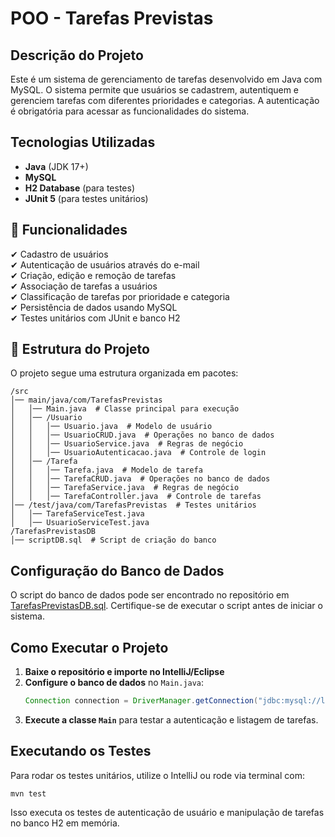 # POO - Tarefas Previstas

## Descrição do Projeto
Este é um sistema de gerenciamento de tarefas desenvolvido em Java com MySQL. O sistema permite que usuários se cadastrem, autentiquem e gerenciem tarefas com diferentes prioridades e categorias. A autenticação é obrigatória para acessar as funcionalidades do sistema.

## Tecnologias Utilizadas
- **Java** (JDK 17+)
- **MySQL**
- **H2 Database** (para testes)
- **JUnit 5** (para testes unitários)

## 📌 Funcionalidades  
✔ Cadastro de usuários  
✔ Autenticação de usuários através do e-mail  
✔ Criação, edição e remoção de tarefas  
✔ Associação de tarefas a usuários  
✔ Classificação de tarefas por prioridade e categoria  
✔ Persistência de dados usando MySQL  
✔ Testes unitários com JUnit e banco H2  

## 📂 Estrutura do Projeto  
O projeto segue uma estrutura organizada em pacotes:  

```
/src
│── main/java/com/TarefasPrevistas
│   │── Main.java  # Classe principal para execução
│   │── /Usuario
│   │   │── Usuario.java  # Modelo de usuário
│   │   │── UsuarioCRUD.java  # Operações no banco de dados
│   │   │── UsuarioService.java  # Regras de negócio
│   │   │── UsuarioAutenticacao.java  # Controle de login
│   │── /Tarefa
│   │   │── Tarefa.java  # Modelo de tarefa
│   │   │── TarefaCRUD.java  # Operações no banco de dados
│   │   │── TarefaService.java  # Regras de negócio
│   │   │── TarefaController.java  # Controle de tarefas
│── /test/java/com/TarefasPrevistas  # Testes unitários
│   │── TarefaServiceTest.java
│   │── UsuarioServiceTest.java
/TarefasPrevistasDB
│── scriptDB.sql  # Script de criação do banco
```

## Configuração do Banco de Dados
O script do banco de dados pode ser encontrado no repositório em [TarefasPrevistasDB.sql](.Database/scriptDB.sql). Certifique-se de executar o script antes de iniciar o sistema.

## Como Executar o Projeto
1. **Baixe o repositório e importe no IntelliJ/Eclipse**
2. **Configure o banco de dados** no `Main.java`:
   ```java
   Connection connection = DriverManager.getConnection("jdbc:mysql://localhost:3306/POO_TarefasPrevistas", "TarefasPrevistasTester", "1234");
   ```
3. **Execute a classe `Main`** para testar a autenticação e listagem de tarefas.

## Executando os Testes
Para rodar os testes unitários, utilize o IntelliJ ou rode via terminal com:
```
mvn test
```
Isso executa os testes de autenticação de usuário e manipulação de tarefas no banco H2 em memória.

